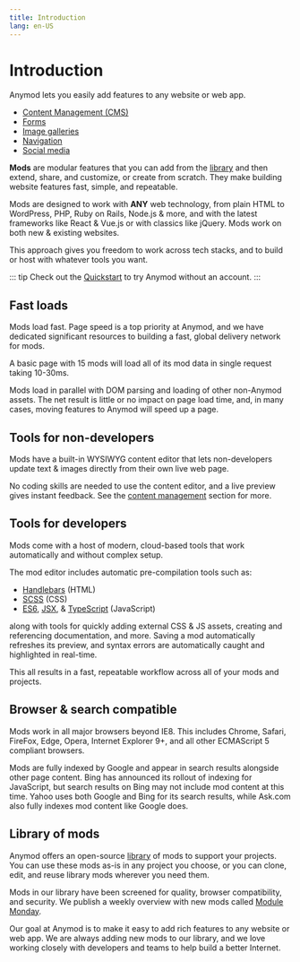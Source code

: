 ```yaml
---
title: Introduction
lang: en-US
---
```


# Introduction

Anymod lets you easily add features to any website or web app.

- [Content Management (CMS)](/guide/content-management-cms.html)
- [Forms](/guide/form.html)
- [Image galleries](/guide/image-gallery.html)
- [Navigation](/guide/navigation.html)
- [Social media](/guide/social-media.html)
<!-- - [Custom features & more](/guide/custom-mods.html) // TODO -->

**Mods** are modular features that you can add from the [library](https://anymod.com/library) and then extend, share, and customize, or create from scratch. They make building website features fast, simple, and repeatable.

Mods are designed to work with **ANY** web technology, from plain HTML to WordPress, PHP, Ruby on Rails, Node.js & more, and with the latest frameworks like React & Vue.js or with classics like jQuery. Mods work on both new & existing websites.

This approach gives you freedom to work across tech stacks, and to build or host with whatever tools you want.

::: tip
Check out the [Quickstart](/guide/quickstart.html) to try Anymod without an account.
:::

## Fast loads

Mods load fast. Page speed is a top priority at Anymod, and we have dedicated significant resources to building a fast, global delivery network for mods.

A basic page with 15 mods will load all of its mod data in single request taking 10-30ms.

Mods load in parallel with DOM parsing and loading of other non-Anymod assets. The net result is little or no impact on page load time, and, in many cases, moving features to Anymod will speed up a page.

## Tools for non-developers

Mods have a built-in WYSIWYG content editor that lets non-developers update text & images directly from their own live web page.

No coding skills are needed to use the content editor, and a live preview gives instant feedback. See the [content management](/guide/content-management-cms.html) section for more.

## Tools for developers

Mods come with a host of modern, cloud-based tools that work automatically and without complex setup.

The mod editor includes automatic pre-compilation tools such as:

- [Handlebars](/examples/handlebars.html) (HTML)
- [SCSS](/examples/scss.html) (CSS)
- [ES6](/examples/es6.html), [JSX](/examples/jsx.html), & [TypeScript](/examples/typescript.html) (JavaScript)

along with tools for quickly adding external CSS & JS assets, creating and referencing documentation, and more. Saving a mod automatically refreshes its preview, and syntax errors are automatically caught and highlighted in real-time.

This all results in a fast, repeatable workflow across all of your mods and projects.

## Browser & search compatible

Mods work in all major browsers beyond IE8. This includes Chrome, Safari, FireFox, Edge, Opera, Internet Explorer 9+, and all other ECMAScript 5 compliant browsers.

Mods are fully indexed by Google and appear in search results alongside other page content. Bing has announced its rollout of indexing for JavaScript, but search results on Bing may not include mod content at this time.  Yahoo uses both Google and Bing for its search results, while Ask.com also fully indexes mod content like Google does.

## Library of mods

Anymod offers an open-source [library](https://anymod.com/library) of mods to support your projects. You can use these mods as-is in any project you choose, or you can clone, edit, and reuse library mods wherever you need them.

Mods in our library have been screened for quality, browser compatibility, and security. We publish a weekly overview with new mods called [Module Monday](/module-monday/).

Our goal at Anymod is to make it easy to add rich features to any website or web app. We are always adding new mods to our library, and we love working closely with developers and teams to help build a better Internet.
